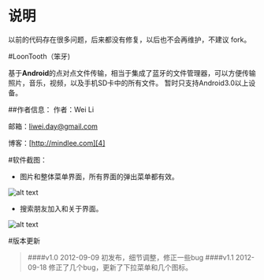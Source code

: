 # 说明
以前的代码存在很多问题，后来都没有修复，以后也不会再维护，不建议 fork。

#LoonTooth（笨牙)

基于**Android**的点对点文件传输，相当于集成了蓝牙的文件管理器，可以方便传输照片，音乐，视频，以及手机SD卡中的所有文件。
暂时只支持Android3.0以上设备。

##作者信息：
作者：Wei Li

邮箱：[liwei.day@gmail.com][3]

博客：[http://mindlee.com][4]

#软件截图：

* 图片和整体菜单界面，所有界面的弹出菜单都有效。

![alt text][6]

* 搜索朋友加入和关于界面。

![alt text][7]

#版本更新
> ####v1.0      2012-09-09
初发布，细节调整，修正一些bug
>####v1.1  2012-09-18
修正了几个bug，更新了下拉菜单和几个图标。


[2]: https://github.com/welon/LoonTooth/blob/master/bin/LoonTooth.apk
[3]: liwei.day@gmail.com
[4]: http://mindlee.com
[6]: http://mindlee.com/uploads/2012/09/photo_overflow.png "图片和菜单"
[7]: http://mindlee.com/uploads/2012/09/connect_about.png "搜索加入和关于界面"
